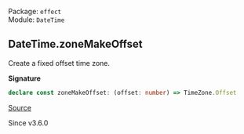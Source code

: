 Package: `effect`<br />
Module: `DateTime`<br />

## DateTime.zoneMakeOffset

Create a fixed offset time zone.

**Signature**

```ts
declare const zoneMakeOffset: (offset: number) => TimeZone.Offset
```

[Source](https://github.com/Effect-TS/effect/tree/main/packages/effect/src/DateTime.ts#L544)

Since v3.6.0